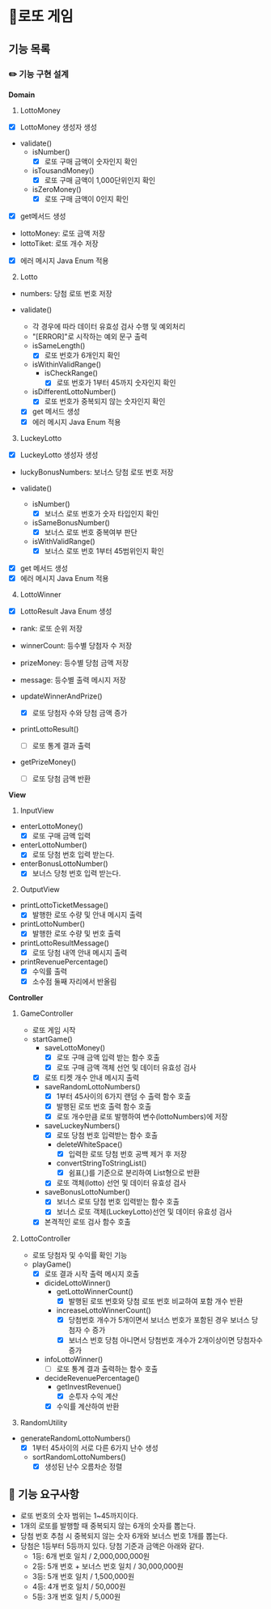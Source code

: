 # 💸로또 게임

## 기능 목록

### ✏️ 기능 구현 설계

**Domain**

1. LottoMoney

- [x] LottoMoney 생성자 생성
- validate()
  - isNumber()
    - [x] 로또 구매 금액이 숫자인지 확인
  - isTousandMoney()
    - [x] 로또 구매 금액이 1,000단위인지 확인
  - isZeroMoney()
    - [x] 로또 구매 금액이 0인지 확인
- [x] get메서드 생성
- lottoMoney: 로또 금액 저장
- lottoTiket: 로또 개수 저장
- [x] 에러 메시지 Java Enum 적용

2. Lotto

- numbers: 당첨 로또 번호 저장

- validate()
  - 각 경우에 따라 데이터 유효성 검사 수행 및 예외처리
  - "[ERROR]"로 시작하는 예외 문구 출력
  - isSameLength()
    - [x] 로또 번호가 6개인지 확인
  - isWithinValidRange()
    - isCheckRange()
      - [x] 로또 번호가 1부터 45까지 숫자인지 확인
  - isDifferentLottoNumber()
    - [x] 로또 번호가 중복되지 않는 숫자인지 확인
  - [x] get 메서드 생성
  - [x] 에러 메시지 Java Enum 적용

3. LuckeyLotto

- [x] LuckeyLotto 생성자 생성
- luckyBonusNumbers: 보너스 당첨 로또 번호 저장

- validate()
  - isNumber()
    - [x] 보너스 로또 번호가 숫자 타입인지 확인
  - isSameBonusNumber()
    - [x] 보너스 로또 번호 중복여부 판단
  - isWithValidRange()
    - [x] 보너스 로또 번호 1부터 45범위인지 확인
- [x] get 메서드 생성
- [x] 에러 메시지 Java Enum 적용

4. LottoWinner

- [x] LottoResult Java Enum 생성
- rank: 로또 순위 저장
- winnerCount: 등수별 당첨자 수 저장
- prizeMoney: 등수별 당첨 금액 저장
- message: 등수별 출력 메시지 저장

- updateWinnerAndPrize()
  - [x] 로또 당첨자 수와 당첨 금액 증가
- printLottoResult()
  - [ ] 로또 통계 결과 출력
- getPrizeMoney()
  - [ ] 로또 당첨 금액 반환

**View**

1. InputView

- enterLottoMoney()
  - [x] 로또 구매 금액 입력
- enterLottoNumber()
  - [x] 로또 당첨 번호 입력 받는다.
- enterBonusLottoNumber()
  - [x] 보너스 당청 번호 입력 받는다.

2. OutputView

- printLottoTicketMessage()
  - [x] 발행한 로또 수량 및 안내 메시지 출력
- printLottoNumber()
  - [x] 발행한 로또 수량 및 번호 출력
- printLottoResultMessage()
  - [x] 로또 당첨 내역 안내 메시지 출력
- printRevenuePercentage()
  - [x] 수익률 출력
  - [x] 소수점 둘째 자리에서 반올림

**Controller**

1. GameController

   - 로또 게임 시작
   - startGame()
     - saveLottoMoney()
       - [x] 로또 구매 금액 입력 받는 함수 호출
       - [x] 로또 구매 금액 객체 선언 및 데이터 유효성 검사
     - [x] 로또 티켓 개수 안내 메시지 출력
     - saveRandomLottoNumbers()
       - [x] 1부터 45사이의 6가지 랜덤 수 출력 함수 호출
       - [x] 발행된 로또 번호 출력 함수 호출
       - [x] 로또 개수만큼 로또 발행하여 변수(lottoNumbers)에 저장
     - saveLuckeyNumbers()
       - [x] 로또 당첨 번호 입력받는 함수 호출
       - deleteWhiteSpace()
         - [x] 입력한 로또 당첨 번호 공백 제거 후 저장
       - convertStringToStringList()
         - [x] 쉼표(,)를 기준으로 분리하여 List형으로 반환
       - [x] 로또 객체(lotto) 선언 및 데이터 유효성 검사
     - saveBonusLottoNumber()
       - [x] 보너스 로또 당첨 번호 입력받는 함수 호출
       - [x] 보너스 로또 객체(LuckeyLotto)선언 및 데이터 유효성 검사
     - [x] 본격적인 로또 검사 함수 호출

2. LottoController
   - 로또 당첨자 및 수익률 확인 기능
   - playGame()
     - [x] 로또 결과 시작 출력 메시지 호출
     - dicideLottoWinner()
       - getLottoWinnerCount()
         - [x] 발행된 로또 번호와 당첨 로또 번호 비교하여 포함 개수 반환
       - increaseLottoWinnerCount()
         - [x] 당첨번호 개수가 5개이면서 보너스 번호가 포함된 경우 보너스 당첨자 수 증가
         - [x] 보너스 번호 당첨 아니면서 당첨번호 개수가 2개이상이면 당첨자수 증가
     - infoLottoWinner()
       - [ ] 로또 통계 결과 출력하는 함수 호출
     - decideRevenuePercentage()
       - getInvestRevenue()
         - [x] 순투자 수익 계산
       - [x] 수익률 계산하여 반환
3. RandomUtility

- generateRandomLottoNumbers()
  - [x] 1부터 45사이의 서로 다른 6가지 난수 생성
  - sortRandomLottoNumbers()
    - [x] 생성된 난수 오름차순 정렬

## 🚀 기능 요구사항

- 로또 번호의 숫자 범위는 1~45까지이다.
- 1개의 로또를 발행할 때 중복되지 않는 6개의 숫자를 뽑는다.
- 당첨 번호 추첨 시 중복되지 않는 숫자 6개와 보너스 번호 1개를 뽑는다.
- 당첨은 1등부터 5등까지 있다. 당첨 기준과 금액은 아래와 같다.
  - 1등: 6개 번호 일치 / 2,000,000,000원
  - 2등: 5개 번호 + 보너스 번호 일치 / 30,000,000원
  - 3등: 5개 번호 일치 / 1,500,000원
  - 4등: 4개 번호 일치 / 50,000원
  - 5등: 3개 번호 일치 / 5,000원
